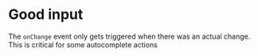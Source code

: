 # Good input

The `onChange` event only gets triggered when there was an actual change.\
This is critical for some autocomplete actions
